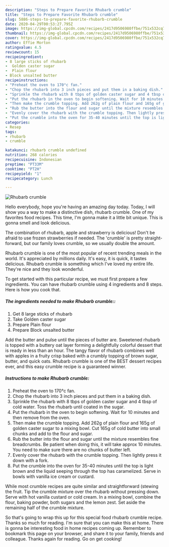 ```yaml
---
description: "Steps to Prepare Favorite Rhubarb crumble"
title: "Steps to Prepare Favorite Rhubarb crumble"
slug: 5886-steps-to-prepare-favorite-rhubarb-crumble
date: 2020-04-29T00:53:27.795Z
image: https://img-global.cpcdn.com/recipes/2417d9506980ffbe/751x532cq70/rhubarb-crumble-recipe-main-photo.jpg
thumbnail: https://img-global.cpcdn.com/recipes/2417d9506980ffbe/751x532cq70/rhubarb-crumble-recipe-main-photo.jpg
cover: https://img-global.cpcdn.com/recipes/2417d9506980ffbe/751x532cq70/rhubarb-crumble-recipe-main-photo.jpg
author: Effie Morton
ratingvalue: 4.5
reviewcount: 15
recipeingredient:
- 8 large sticks of rhubarb
-  Golden caster sugar
-  Plain flour
- Block unsalted butter
recipeinstructions:
- "Preheat the oven to 170°c fan."
- "Chop the rhubarb into 3 inch pieces and put them in a baking dish."
- "Sprinkle the rhubarb with 8 tbps of golden caster sugar and 4 tbsp of cold water. Toss the rhubarb until coated in the sugar."
- "Put the rhubarb in the oven to begin softening. Wait for 10 minutes and then remove from the oven."
- "Then make the crumble topping. Add 262g of plain flour and 165g of golden caster sugar to a mixing bowl. Cut 165g of cold butter into small chunks and add to the flour and sugar."
- "Rub the butter into the flour and sugar until the mixture resembles fine breadcrumbs. Be patient when doing this, it will take approx 10 minutes. You need to make sure there are no chunks of butter left."
- "Evenly cover the rhubarb with the crumble topping. Then lightly press it down with a fork."
- "Put the crumble into the oven for 35-40 minutes until the top is light brown and the liquid seeping through the top has caramelized. Serve in bowls with vanilla ice cream or custard."
categories:
- Resep
tags:
- rhubarb
- crumble

katakunci: rhubarb crumble undefined
nutrition: 268 calories
recipecuisine: Indonesian
preptime: "PT33M"
cooktime: "PT2H"
recipeyield: "1"
recipecategory: Lunch

---
```



![Rhubarb crumble](https://img-global.cpcdn.com/recipes/2417d9506980ffbe/751x532cq70/rhubarb-crumble-recipe-main-photo.jpg)

Hello everybody, hope you're having an amazing day today. Today, I will show you a way to make a distinctive dish, rhubarb crumble. One of my favorites food recipes. This time, I'm gonna make it a little bit unique. This is gonna smell and look delicious.

The combination of rhubarb, apple and strawberry is delicious! Don&#39;t be afraid to use frozen strawberries if needed. The &#39;crumble&#39; is pretty straight-forward, but our family loves crumble, so we usually double the amount.

Rhubarb crumble is one of the most popular of recent trending meals in the world. It's appreciated by millions daily. It's easy, it is quick, it tastes delicious. Rhubarb crumble is something which I've loved my entire life. They're nice and they look wonderful.


To get started with this particular recipe, we must first prepare a few ingredients. You can have rhubarb crumble using 4 ingredients and 8 steps. Here is how you cook that.

##### The ingredients needed to make Rhubarb crumble::

1. Get 8 large sticks of rhubarb
1. Take  Golden caster sugar
1. Prepare  Plain flour
1. Prepare Block unsalted butter


Add the butter and pulse until the pieces of butter are. Sweetened rhubarb is topped with a buttery oat layer forming a delightfully colorful dessert that is ready in less than an hour. The tangy flavor of rhubarb combines well with apples in a fruity crisp baked with a crumbly topping of brown sugar, butter, and quick oats. Rhubarb crumble is one of the BEST dessert recipes ever, and this easy crumble recipe is a guaranteed winner. 

##### Instructions to make Rhubarb crumble:

1. Preheat the oven to 170°c fan.
1. Chop the rhubarb into 3 inch pieces and put them in a baking dish.
1. Sprinkle the rhubarb with 8 tbps of golden caster sugar and 4 tbsp of cold water. Toss the rhubarb until coated in the sugar.
1. Put the rhubarb in the oven to begin softening. Wait for 10 minutes and then remove from the oven.
1. Then make the crumble topping. Add 262g of plain flour and 165g of golden caster sugar to a mixing bowl. Cut 165g of cold butter into small chunks and add to the flour and sugar.
1. Rub the butter into the flour and sugar until the mixture resembles fine breadcrumbs. Be patient when doing this, it will take approx 10 minutes. You need to make sure there are no chunks of butter left.
1. Evenly cover the rhubarb with the crumble topping. Then lightly press it down with a fork.
1. Put the crumble into the oven for 35-40 minutes until the top is light brown and the liquid seeping through the top has caramelized. Serve in bowls with vanilla ice cream or custard.


While most crumble recipes are quite similar and straightforward (stewing the fruit. Tip the crumble mixture over the rhubarb without pressing down. Serve with hot vanilla custard or cold cream. In a mixing bowl, combine the flour, baking powder, both sugars and the lemon zest. Set aside the remaining half of the crumble mixture. 

So that's going to wrap this up for this special food rhubarb crumble recipe. Thanks so much for reading. I'm sure that you can make this at home. There is gonna be interesting food in home recipes coming up. Remember to bookmark this page on your browser, and share it to your family, friends and colleague. Thanks again for reading. Go on get cooking!
